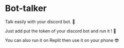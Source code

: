 # Bot-talker
Talk easily with your discord bot. 🤖

Just add put the token of your discord bot and run it ! 🔮

You can also run it on Replit then use it on your phone 😎

